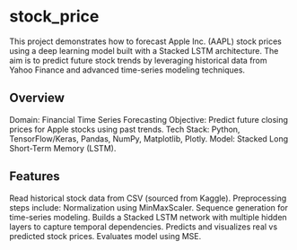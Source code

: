 # stock_price
This project demonstrates how to forecast Apple Inc. (AAPL) stock prices using a deep learning model built with a Stacked LSTM architecture. The aim is to predict future stock trends by leveraging historical data from Yahoo Finance and advanced time-series modeling techniques.

## Overview
Domain: Financial Time Series Forecasting
Objective: Predict future closing prices for Apple stocks using past trends.
Tech Stack: Python, TensorFlow/Keras, Pandas, NumPy, Matplotlib, Plotly.
Model: Stacked Long Short-Term Memory (LSTM).

 ## Features
Read historical stock data from CSV (sourced from Kaggle).
Preprocessing steps include:
Normalization using MinMaxScaler.
Sequence generation for time-series modeling.
Builds a Stacked LSTM network with multiple hidden layers to capture temporal dependencies.
Predicts and visualizes real vs predicted stock prices.
Evaluates model using MSE.
